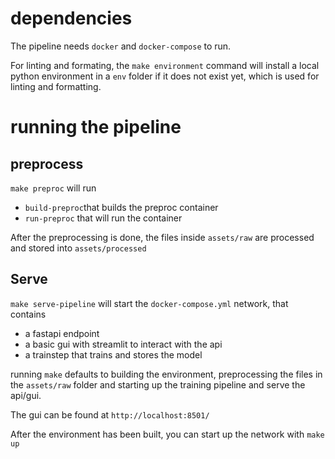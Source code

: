 # dependencies
The pipeline needs `docker` and `docker-compose` to run.

For linting and formating, the `make environment` command will install a local python environment in a `env` folder if it does not exist yet, which is used for linting and formatting.

# running the pipeline
## preprocess
`make preproc` will run 
- `build-preproc`that builds the preproc container
- `run-preproc` that will run the container

After the preprocessing is done, the files inside `assets/raw` are processed and stored into `assets/processed`

## Serve
`make serve-pipeline` will start the `docker-compose.yml` network, that contains
- a fastapi endpoint
- a basic gui with streamlit to interact with the api
- a trainstep that trains and stores the model

running `make` defaults to building the environment, preprocessing the files in the `assets/raw` folder and starting up the training pipeline and serve the api/gui.

The gui can be found at `http://localhost:8501/`

After the environment has been built, you can start up the network with `make up`

